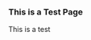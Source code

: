 ### This is a Test Page

This is a test

<template>
  <v-card>
  This is a card element!
  </v-card>
</template>